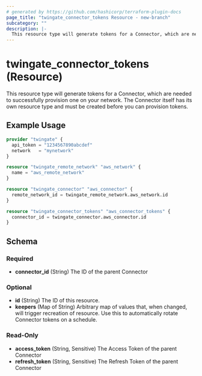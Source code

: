 ```yaml
---
# generated by https://github.com/hashicorp/terraform-plugin-docs
page_title: "twingate_connector_tokens Resource - new-branch"
subcategory: ""
description: |-
  This resource type will generate tokens for a Connector, which are needed to successfully provision one on your network. The Connector itself has its own resource type and must be created before you can provision tokens.
---
```


# twingate_connector_tokens (Resource)

This resource type will generate tokens for a Connector, which are needed to successfully provision one on your network. The Connector itself has its own resource type and must be created before you can provision tokens.

## Example Usage

```terraform
provider "twingate" {
  api_token = "1234567890abcdef"
  network   = "mynetwork"
}

resource "twingate_remote_network" "aws_network" {
  name = "aws_remote_network"
}

resource "twingate_connector" "aws_connector" {
  remote_network_id = twingate_remote_network.aws_network.id
}

resource "twingate_connector_tokens" "aws_connector_tokens" {
  connector_id = twingate_connector.aws_connector.id
}
```

<!-- schema generated by tfplugindocs -->
## Schema

### Required

- **connector_id** (String) The ID of the parent Connector

### Optional

- **id** (String) The ID of this resource.
- **keepers** (Map of String) Arbitrary map of values that, when changed, will trigger recreation of resource. Use this to automatically rotate Connector tokens on a schedule.

### Read-Only

- **access_token** (String, Sensitive) The Access Token of the parent Connector
- **refresh_token** (String, Sensitive) The Refresh Token of the parent Connector


